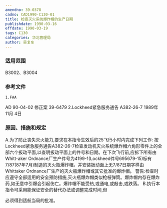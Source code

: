 ```yaml
---
amendno: 39-0378
cadno: CAD1990-C130-01
title: 检查灭火系统爆炸帽的生产日期
publishdate: 1990-03-16
effdate: 1990-03-19
tags: C130
categories: 华北管理局
author: 吴复东
---
```


### 适用范围 
B3002、B3004

<!--more-->
### 参考文件
    1.FAA 
AD 90-04-02  修正案 39-6479 
2.Lockheed紧急服务通告 A382-26-7 1989年 11月 4日

### 原因、措施和规定 
A.为了防止丧失灭火能力,要求在本指令生效后的25飞行小时内完成下列工作: 
    按Lockheed紧急服务通告A382-26-7检查发动机灭火系统爆炸帽六角形零件上的全部六个扳动平面,以查明扳动平面上的件号和日期。在下次飞行前,应拆下所有由Whitt-aker Ordnance厂生产件号为4199-1(Lockheed件号695679-15)标有7/87(87年7月)制造的灭火瓶爆炸帽。并安装扳动面上无7/87日期字样由Whittaker Ordnance厂生产的灭火瓶爆炸帽或其它批准的爆炸帽。 
    警告:检查时应遵守全部适用的安全预防措施,灭火瓶爆炸帽类似枪枝弹筒。爆炸帽内存在爆炸药,如无意中引爆会引起伤亡。爆炸帽不能受热,或通电,或敲击,或跌落。 
    B.执行本指令可采用能保证安全的替代办法或调整完成时间,但
  
必须得到适航当局的批准。
